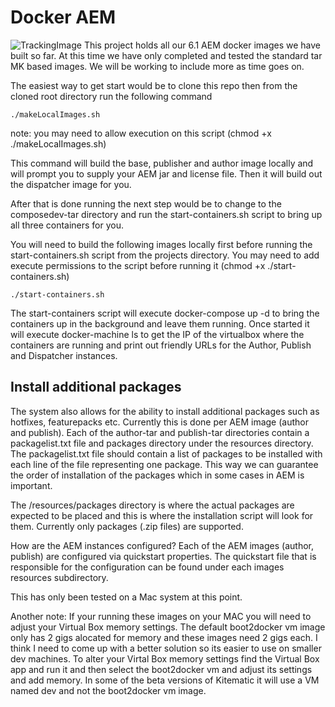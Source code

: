 # Docker AEM 
![TrackingImage](https://adobeatadobe.d1.sc.omtrdc.net/b/ss/adbeaaagit/1/H.27.5--NS/0?AQB=1&ndh=1&ce=UTF-8&ns=adobeatadobe&pageName=github%3Aaem_6-1_docker%3Areadme&g=%2FAdobeAtAdobe%2Faem_6-1_docker&ch=github)
This project holds all our 6.1 AEM docker images we have built so far.  At this time we have only completed and tested the standard tar MK based images.  We will be working to include more as time goes on.  

The easiest way to get start would be to clone this repo then from the cloned root directory run the following command
```
./makeLocalImages.sh
```
note: you may need to allow execution on this script (chmod +x ./makeLocalImages.sh)

This command will build the base, publisher and author image locally and will prompt you to supply your AEM jar and license file.  Then it will build out the dispatcher image for you.

After that is done running the next step would be to change to the composedev-tar directory and run the start-containers.sh script to bring up all three containers for you.

You will need to build the following images locally first before running the start-containers.sh script from the projects directory. You may need to add execute permissions to the script before running it (chmod +x ./start-containers.sh)
```
./start-containers.sh
```
The start-containers script will execute docker-compose up -d to bring the containers up in the background and leave them running. Once started it will execute docker-machine ls to get the IP of the virtualbox where the containers are running and print out friendly URLs for the Author, Publish and Dispatcher instances.

## Install additional packages

The system also allows for the ability to install additional packages such as hotfixes, featurepacks etc. Currently this is done per AEM image (author and publish). Each of the author-tar and publish-tar directories contain a packagelist.txt file and packages directory under the resources directory. The packagelist.txt file should contain a list of packages to be installed with each line of the file representing one package. This way we can guarantee the order of installation of the packages which in some cases in AEM is important.

The /resources/packages directory is where the actual packages are expected to be placed and this is where the installation script will look for them. Currently only packages (.zip files) are supported.

How are the AEM instances configured?  Each of the AEM images (author, publish) are configured via quickstart properties.  The quickstart file that is responsible for the configuration can be found under each images resources subdirectory.  

This has only been tested on a Mac system at this point.  

Another note:  If your running these images on your MAC you will need to adjust your Virtual Box memory settings.  The default boot2docker vm image only has 2 gigs alocated for memory and these images need 2 gigs each.  I think I need to come up with a better solution so its easier to use on smaller dev machines.  To alter your Virtal Box memory settings find the Virtual Box app and run it and then select the boot2docker vm and adjust its settings and add memory. 
In some of the beta versions of Kitematic it will use a VM named dev and not the boot2docker vm image.

